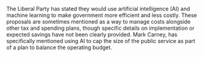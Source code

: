 The Liberal Party has stated they would use artificial intelligence (AI) and machine learning to make government more efficient and less costly. These proposals are sometimes mentioned as a way to manage costs alongside other tax and spending plans, though specific details on implementation or expected savings have not been clearly provided. Mark Carney, has specifically mentioned using AI to cap the size of the public service as part of a plan to balance the operating budget.
